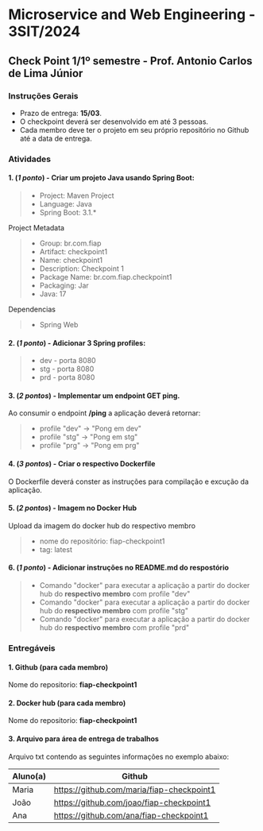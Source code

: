 # Microservice and Web Engineering - 3SIT/2024

## Check Point 1/1º semestre - Prof. Antonio Carlos de Lima Júnior

### Instruções Gerais

- Prazo de entrega: __15/03__.
- O checkpoint deverá ser desenvolvido em até 3 pessoas.
- Cada membro deve ter o projeto em seu próprio repositório no Github até a data de entrega.

### Atividades

#### 1. (_1 ponto_) - Criar um projeto Java usando Spring Boot:

> - Project: 		Maven Project
> - Language: 	Java
> - Spring Boot: 	3.1.*

Project Metadata

> - Group: 	br.com.fiap
> - Artifact: 	checkpoint1
> - Name: 	checkpoint1
> - Description: Checkpoint 1
> - Package Name: br.com.fiap.checkpoint1
> - Packaging: 	Jar
> - Java: 		17

Dependencias

> - Spring Web

#### 2. (_1 ponto_) - Adicionar 3 Spring profiles: 

> * dev - porta 8080
> * stg - porta 8080
> * prd - porta 8080

#### 3. (_2 pontos_) - Implementar um endpoint GET ping.

Ao consumir o endpoint __/ping__ a aplicação deverá retornar:
> - profile "dev" -> "Pong em dev" 
> - profile "stg" -> "Pong em stg" 
> - profile "prg" -> "Pong em prg" 

#### 4. (_3 pontos_) - Criar o respectivo Dockerfile

O Dockerfile deverá conster as instruções para compilação e excução da aplicação.

#### 5. (_2 pontos_) -  Imagem no Docker Hub 

Upload da imagem do docker hub do respectivo membro

> - nome do repositório: fiap-checkpoint1
> - tag: latest

#### 6. (_1 ponto_) - Adicionar instruções no README.md do respostório

> - Comando "docker" para executar a aplicação a partir do docker hub do __respectivo membro__ com profile "dev"
> - Comando "docker" para executar a aplicação a partir do docker hub do __respectivo membro__ com profile "stg"
> - Comando "docker" para executar a aplicação a partir do docker hub do __respectivo membro__ com profile "prd"


### Entregáveis

#### 1. Github (para cada membro)

Nome do repositorio: __fiap-checkpoint1__

#### 2. Docker hub (para cada membro)

Nome do repositorio: __fiap-checkpoint1__

#### 3. Arquivo para área de entrega de trabalhos

Arquivo txt contendo as seguintes informações no exemplo abaixo:

| Aluno(a) | Github |
| --- | --- |
| Maria | https://github.com/maria/fiap-checkpoint1 |
| João | https://github.com/joao/fiap-checkpoint1 |
| Ana | https://github.com/ana/fiap-checkpoint1 |



